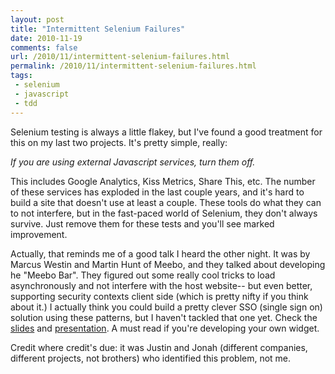 ```yaml
---
layout: post
title: "Intermittent Selenium Failures"
date: 2010-11-19
comments: false
url: /2010/11/intermittent-selenium-failures.html
permalink: /2010/11/intermittent-selenium-failures.html
tags:
 - selenium
 - javascript
 - tdd
---
```


Selenium testing is always a little flakey, but I've found a good treatment for this on my last two projects. It's pretty simple, really:  
  
_If you are using external Javascript services, turn them off._  
  
This includes Google Analytics, Kiss Metrics, Share This, etc. The number of these services has exploded in the last couple years, and it's hard to build a site that doesn't use at least a couple. These tools do what they can to not interfere, but in the fast-paced world of Selenium, they don't always survive. Just remove them for these tests and you'll see marked improvement.  
  
Actually, that reminds me of a good talk I heard the other night. It was by Marcus Westin and Martin Hunt  of Meebo, and they talked about developing he "Meebo Bar". They figured out some really cool tricks to load asynchronously and not interfere with the host website-- but even better, supporting security contexts client side (which is pretty nifty if you think about it.) I actually think you could build a pretty clever SSO (single sign on) solution using these patterns, but I haven't tackled that one yet. Check the [slides](http://assets.en.oreilly.com/1/event/44/Building%20Fast%20Webapps,%20Fast%20_Lessons%20From%20Creating%20the%20Meebo%20Bar_%20Presentation.ppt) and [presentation](http://www.youtube.com/watch?v=b7SUFLFu3HI).  A must read if you're developing your own widget.  
  
Credit where credit's due: it was Justin and Jonah (different companies, different projects, not brothers) who identified this problem, not me.

